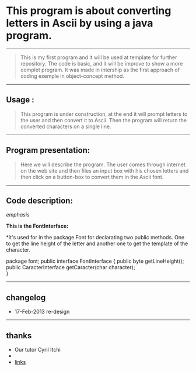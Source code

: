 # This program is about converting letters in Ascii by using a java program.
----
> This is my first program and it will be used at template for further repository. The code is basic, and it will be improve to show a more complet program. It was made in intership as the first approach of coding exemple in object-concept method.

----
## Usage :

> This program is under construction, at the end it will prompt letters to the user and then convert it to Ascii. Then the program will return the converted characters on a single line.

----
## Program presentation:
	
> Here we will describe the program. The user comes through internet on the web site and then files an input box with his chosen letters and then click on a button-box to convert them in the Ascii font.

----
## Code description:

*emphasis*

**This is the FontInterface:**

*it's used for in the package Font for declarating two public methods. One to get the line height of the letter and another one to get the template of the character.



package font;
public interface FontInterface 
{
	public byte getLineHeight();
	public CaracterInterface getCaracter(char character);	
}

----
## changelog
* 17-Feb-2013 re-design

----
## thanks
 
* Our tutor Cyril Itchi <br/>
* 
* [links](http://wikipedia.org)<br/>